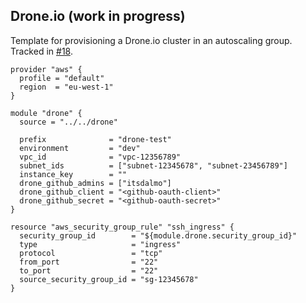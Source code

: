 ## Drone.io (work in progress)

Template for provisioning a Drone.io cluster in an autoscaling group. Tracked in [#18](https://github.com/itsdalmo/tf-modules/issues/18).

```hcl
provider "aws" {
  profile = "default"
  region  = "eu-west-1"
}

module "drone" {
  source = "../../drone"

  prefix              = "drone-test"
  environment         = "dev"
  vpc_id              = "vpc-12356789"
  subnet_ids          = ["subnet-12345678", "subnet-23456789"]
  instance_key        = ""
  drone_github_admins = ["itsdalmo"]
  drone_github_client = "<github-oauth-client>"
  drone_github_secret = "<github-oauth-secret>"
}

resource "aws_security_group_rule" "ssh_ingress" {
  security_group_id        = "${module.drone.security_group_id}"
  type                     = "ingress"
  protocol                 = "tcp"
  from_port                = "22"
  to_port                  = "22"
  source_security_group_id = "sg-12345678"
}
```
